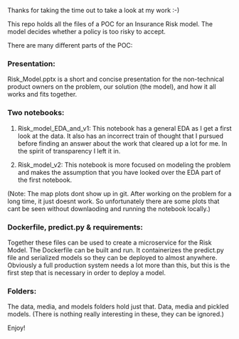 Thanks for taking the time out to take a look at my work :-)

This repo holds all the files of a POC for an Insurance Risk model. The model decides whether a policy is too risky to accept.

There are many different parts of the POC:

### Presentation:
Risk_Model.pptx is a short and concise presentation for the non-technical product owners on the problem, our solution (the model), and how it all works and fits
together.

### Two notebooks:
1. Risk_model_EDA_and_v1: 
This notebook has a general EDA as I get a first look at the data. It also has an incorrect train of thought that I pursued before finding an answer about the 
work that cleared up a lot for me. In the spirit of transparency I left it in. 

2. Risk_model_v2: 
This notebook is more focused on modeling the problem and makes the assumption that you have looked over the EDA part of the first notebook. 

(Note: The map plots dont show up in git. After working on the problem for a long time, it just doesnt work. So unfortunately there are some plots that 
cant be seen without downlaoding and running the notebook locally.)  

### Dockerfile, predict.py & requirements:
Together these files can be used to create a microservice for the Risk Model.
The Dockerfile can be built and run. It containerizes the predict.py file and serialized models so they can be deployed to almost anywhere.
Obviously a full production system needs a lot more than this, but this is the first step that is necessary in order to deploy a model.

### Folders:
The data, media, and models folders hold just that. Data, media and pickled models. (There is nothing really interesting in these, they can be ignored.)

Enjoy!
